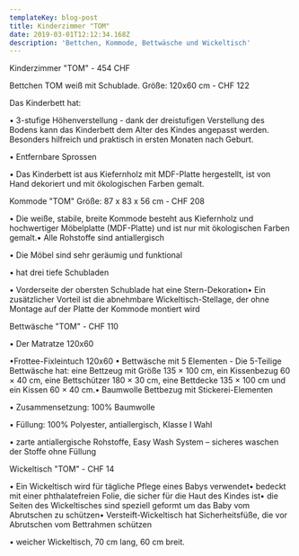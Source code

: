 ```yaml
---
templateKey: blog-post
title: Kinderzimmer "TOM"
date: 2019-03-01T12:12:34.168Z
description: 'Bettchen, Kommode, Bettwäsche und Wickeltisch'
---
```



Kinderzimmer "TOM" -  454 CHF

Bettchen TOM weiß mit Schublade. Größe: 120x60 cm - CHF 122 

Das Kinderbett hat:

• 3-stufige Höhenverstellung - dank der dreistufigen Verstellung des Bodens kann das Kinderbett dem Alter des Kindes angepasst werden. Besonders hilfreich und praktisch in ersten Monaten nach Geburt.

• Entfernbare Sprossen

• Das Kinderbett ist aus Kiefernholz mit MDF-Platte hergestellt, ist von Hand dekoriert und mit ökologischen Farben gemalt.



Kommode "TOM" Größe: 87 x 83 x 56 cm - CHF 208 



• Die weiße, stabile, breite Kommode besteht aus Kiefernholz und hochwertiger Möbelplatte (MDF-Platte) und ist nur mit ökologischen Farben gemalt.• Alle Rohstoffe sind antiallergisch

• Die Möbel sind sehr geräumig und funktional

• hat drei tiefe Schubladen

• Vorderseite der obersten Schublade hat eine Stern-Dekoration• Ein zusätzlicher Vorteil ist die abnehmbare Wickeltisch-Stellage, der ohne Montage auf der Platte der Kommode montiert wird







Bettwäsche "TOM" - CHF 110

• Der Matratze 120x60 

•Frottee-Fixleintuch 120x60 • Bettwäsche mit 5 Elementen - Die 5-Teilige Bettwäsche hat: eine Bettzeug mit Größe 135 × 100 cm, ein Kissenbezug 60 × 40 cm, eine Bettschützer 180 × 30 cm, eine Bettdecke 135 × 100 cm und ein Kissen 60 × 40 cm.• Baumwolle Bettbezug mit Stickerei-Elementen

• Zusammensetzung: 100% Baumwolle

• Füllung: 100% Polyester, antiallergisch, Klasse I Wahl

• zarte antiallergische Rohstoffe, Easy Wash System – sicheres waschen der Stoffe ohne Füllung





Wickeltisch "TOM" - CHF 14

• Ein Wickeltisch wird für tägliche Pflege eines Babys verwendet• bedeckt mit einer phthalatefreien Folie, die sicher für die Haut des Kindes ist• die Seiten des Wickeltisches sind speziell geformt um das Baby vom Abrutschen zu schützen• Versteift-Wickeltisch hat Sicherheitsfüße, die vor Abrutschen vom Bettrahmen schützen

• weicher Wickeltisch, 70 cm lang, 60 cm breit.
